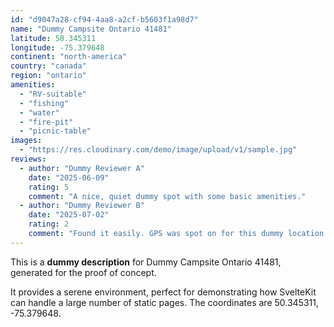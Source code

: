 ```yaml
---
id: "d9047a28-cf94-4aa8-a2cf-b5603f1a98d7"
name: "Dummy Campsite Ontario 41481"
latitude: 50.345311
longitude: -75.379648
continent: "north-america"
country: "canada"
region: "ontario"
amenities:
  - "RV-suitable"
  - "fishing"
  - "water"
  - "fire-pit"
  - "picnic-table"
images:
  - "https://res.cloudinary.com/demo/image/upload/v1/sample.jpg"
reviews:
  - author: "Dummy Reviewer A"
    date: "2025-06-09"
    rating: 5
    comment: "A nice, quiet dummy spot with some basic amenities."
  - author: "Dummy Reviewer B"
    date: "2025-07-02"
    rating: 2
    comment: "Found it easily. GPS was spot on for this dummy location."
---
```


This is a **dummy description** for Dummy Campsite Ontario 41481, generated for the proof of concept.

It provides a serene environment, perfect for demonstrating how SvelteKit can handle a large number of static pages. The coordinates are 50.345311, -75.379648.
